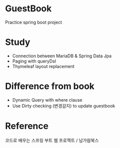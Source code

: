 # GuestBook
Practice spring boot project

# Study
- Connection between MariaDB & Spring Data Jpa
- Paging with queryDsl
- Thymeleaf layout replacement

# Difference from book
- Dynamic Query with where clause
- Use Dirty checking (변경감지) to update guestbook

# Reference  
코드로 배우는 스프링 부트 웹 프로젝트 / 남가람북스
